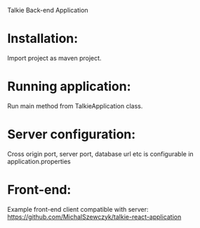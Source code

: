 Talkie Back-end Application

# Installation:
Import project as maven project.

# Running application:
Run main method from TalkieApplication class.

# Server configuration:
Cross origin port, server port, database url etc is configurable in application.properties

# Front-end:
Example front-end client compatible with server:<br>
https://github.com/MichalSzewczyk/talkie-react-application
